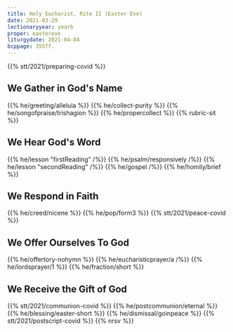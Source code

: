```yaml
---
title: Holy Eucharist, Rite II (Easter Eve)
date: 2021-03-29
lectionaryyear: yearb
proper: eastereve
liturgydate: 2021-04-04
bcppage: 355ff.
---
```

{{% stt/2021/preparing-covid %}}

## We Gather in God's Name
{{% he/greeting/alleluia %}}
{{% he/collect-purity %}}
{{% he/songofpraise/trishagion %}}
{{% he/propercollect %}}
{{% rubric-sit %}}

## We Hear God's Word
{{% he/lesson "firstReading" /%}}
{{% he/psalm/responsively /%}}
{{% he/lesson "secondReading" /%}}
{{% he/gospel /%}}
{{% he/homily/brief %}}

## We Respond in Faith
{{% he/creed/nicene %}}
{{% he/pop/form3 %}}
{{% stt/2021/peace-covid %}}

## We Offer Ourselves To God
{{% he/offertory-nohymn %}}
{{% he/eucharisticprayer/a /%}}
{{% he/lordsprayer/1 %}}
{{% he/fraction/short %}}

## We Receive the Gift of God
{{% stt/2021/communion-covid %}}
{{% he/postcommunion/eternal %}}
{{% he/blessing/easter-short %}}
{{% he/dismissal/goinpeace %}}
{{% stt/2021/postscript-covid %}}
{{% nrsv %}}
